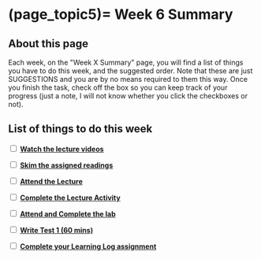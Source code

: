 (page_topic5)=
Week 6 Summary
=======================

<!-- This week there is no new content in this course.
You'll have an opportunity to catch your breath and catch up on anything from the last few weeks you didn't have time to grasp or go through in detail.
This may include tests, lecture-activities, questions, videos, or readings that you didn't get a chance to complete. -->

## About this page

Each week, on the "Week X Summary" page, you will find a list of things you have to do this week, and the suggested order. 
Note that these are just SUGGESTIONS and you are by no means required to them this way. 
Once you finish the task, check off the box so you can keep track of your progress (just a note, I will not know whether you click the checkboxes or not).

## List of things to do this week

<label><input type="checkbox" id="week05_task1" class="box"> [**Watch the lecture videos**](./videos.md)</input></label>

<label><input type="checkbox" id="week05_task2" class="box"> [**Skim the assigned readings**](./readings.md)</input></label>

<label><input type="checkbox" id="week05_task3" class="box"> [**Attend the Lecture**](./lecture.ipynb) </input></label>

<label><input type="checkbox" id="week05_task4" class="box"> [**Complete the Lecture Activity**](../activities) </input></label>

<label><input type="checkbox" id="week05_task5" class="box"> [**Attend and Complete the lab**](./lab.md) </input></label>

<label><input type="checkbox" id="week05_task6" class="box"> [**Write Test 1 (60 mins)**](./test.md) </input></label>

<label><input type="checkbox" id="week05_task7" class="box"> [**Complete your Learning Log assignment**](./learninglog) </input></label>